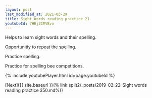 ```yaml
---
layout: post
last_modified_at: 2021-03-29
title: Sight Words reading practice 21
youtubeId: 7HBj3CMVBvo
---
```

 
 
Helps to learn sight words and their spelling.

Opportunitiy to repeat the spelling. 

Practice spelling. 
 
Practice for spelling bee competitions. 
 
{% include youtubePlayer.html id=page.youtubeId %}
 
 

[Next]({{ site.baseurl }}{% link  split2/_posts/2019-02-22-Sight words reading practice 350.md%})
 
